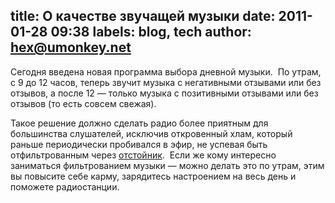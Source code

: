 title: О качестве звучащей музыки
date: 2011-01-28 09:38
labels: blog, tech
author: hex@umonkey.net
---
Сегодня введена новая программа выбора дневной музыки.  По утрам, с 9 до 12
часов, теперь звучит музыка с негативными отзывами или без отзывов, а после 12 —
только музыка с позитивными отзывами или без отзывов (то есть совсем свежая).

Такое решение должно сделать радио более приятным для большинства слушателей,
исключив откровенный хлам, который раньше периодически пробивался в эфир, не
успевая быть отфильтрованным через [отстойник](/programs/shitlist.html).  Если
же кому интересно заниматься фильтрованием музыки — можно делать это по утрам,
этим вы повысите себе карму, зарядитесь настроением на весь день и поможете
радиостанции.
